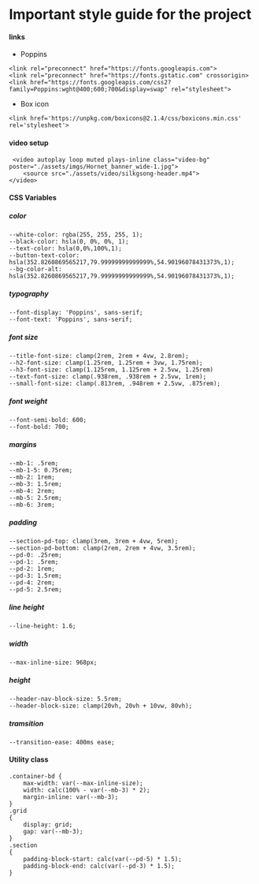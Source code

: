 # Important style guide for the project

#### links

- Poppins 
~~~
<link rel="preconnect" href="https://fonts.googleapis.com">
<link rel="preconnect" href="https://fonts.gstatic.com" crossorigin>
<link href="https://fonts.googleapis.com/css2?family=Poppins:wght@400;600;700&display=swap" rel="stylesheet">
~~~
- Box icon 
~~~
<link href='https://unpkg.com/boxicons@2.1.4/css/boxicons.min.css' rel='stylesheet'>
~~~

#### video setup
~~~
 <video autoplay loop muted plays-inline class="video-bg" poster="./assets/imgs/Hornet_banner_wide-1.jpg">
    <source src="./assets/video/silkgsong-header.mp4">
</video>
~~~


#### CSS Variables
##### color
~~~
--white-color: rgba(255, 255, 255, 1);
--black-color: hsla(0, 0%, 0%, 1);
--text-color: hsla(0,0%,100%,1);
--button-text-color: hsla(352.8260869565217,79.99999999999999%,54.90196078431373%,1);
--bg-color-alt: hsla(352.8260869565217,79.99999999999999%,54.90196078431373%,1);

~~~

##### typography
~~~
--font-display: 'Poppins', sans-serif;
--font-text: 'Poppins', sans-serif;
~~~

##### font size
~~~
--title-font-size: clamp(2rem, 2rem + 4vw, 2.8rem);
--h2-font-size: clamp(1.25rem, 1.25rem + 3vw, 1.75rem);
--h3-font-size: clamp(1.125rem, 1.125rem + 2.5vw, 1.25rem)
--text-font-size: clamp(.938rem, .938rem + 2.5vw, 1rem);
--small-font-size: clamp(.813rem, .948rem + 2.5vw, .875rem);
~~~
##### font weight
~~~
--font-semi-bold: 600;
--font-bold: 700;
~~~

##### margins
~~~
--mb-1: .5rem;
--mb-1-5: 0.75rem;
--mb-2: 1rem;
--mb-3: 1.5rem;
--mb-4: 2rem;
--mb-5: 2.5rem;
--mb-6: 3rem;
~~~
##### padding
~~~
--section-pd-top: clamp(3rem, 3rem + 4vw, 5rem);
--section-pd-bottom: clamp(2rem, 2rem + 4vw, 3.5rem);
--pd-0: .25rem;
--pd-1: .5rem;
--pd-2: 1rem;
--pd-3: 1.5rem;
--pd-4: 2rem;
--pd-5: 2.5rem;
~~~
##### line height
~~~
--line-height: 1.6;
~~~

#####  width
~~~
--max-inline-size: 968px;
~~~
##### height
~~~
--header-nav-block-size: 5.5rem;
--header-block-size: clamp(20vh, 20vh + 10vw, 80vh);
~~~
##### tramsition 
~~~
--transition-ease: 400ms ease;
~~~

#### Utility class
~~~
.container-bd {
    max-width: var(--max-inline-size);
    width: calc(100% - var(--mb-3) * 2);
    margin-inline: var(--mb-3);
}
.grid
{
    display: grid;
    gap: var(--mb-3);
}
.section 
{
    padding-block-start: calc(var(--pd-5) * 1.5);
    padding-block-end: calc(var(--pd-3) * 1.5);
}

~~~